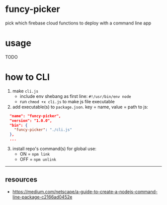 # funcy-picker
pick which firebase cloud functions to deploy with a command line app

# usage

TODO

# how to CLI
1. make `cli.js`
	- include env shebang as first line: `#!/usr/bin/env node`
	- run `chmod +x cli.js` to make js file executable
2. add executable(s) to `package.json`. key = name, value = path to js:
```json
  "name": "funcy-picker",
  "version": "1.0.0",
  "bin": {
    "funcy-picker": "./cli.js"
  },
  ...
```
3. install repo's command(s) for global use:
	- ON = `npm link`
	- OFF = `npm unlink`

---
## resources
- https://medium.com/netscape/a-guide-to-create-a-nodejs-command-line-package-c2166ad0452e